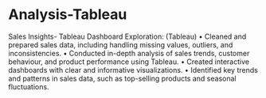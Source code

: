 # Analysis-Tableau
Sales Insights- Tableau Dashboard Exploration:
(Tableau)
•	Cleaned and prepared sales data, including handling missing values, outliers, and inconsistencies.
•	Conducted in-depth analysis of sales trends, customer behaviour, and product performance using Tableau.
•	Created interactive dashboards with clear and informative visualizations.
•	Identified key trends and patterns in sales data, such as top-selling products and seasonal fluctuations.
